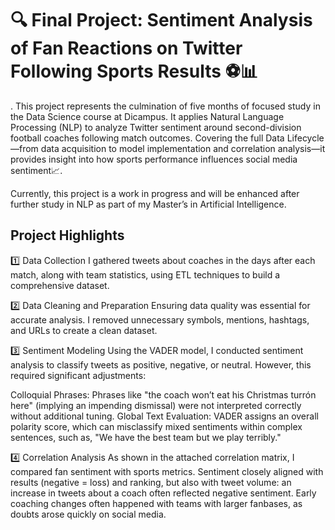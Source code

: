 # 🔍 Final Project: Sentiment Analysis of Fan Reactions on Twitter Following Sports Results ⚽📊
.
This project represents the culmination of five months of focused study in the Data Science course at Dicampus. It applies Natural Language Processing (NLP) to analyze Twitter sentiment around second-division football coaches following match outcomes. Covering the full Data Lifecycle—from data acquisition to model implementation and correlation analysis—it provides insight into how sports performance influences social media sentiment📈.

Currently, this project is a work in progress and will be enhanced after further study in NLP as part of my Master’s in Artificial Intelligence.

## Project Highlights
1️⃣ Data Collection
I gathered tweets about coaches in the days after each match, along with team statistics, using ETL techniques to build a comprehensive dataset.

2️⃣ Data Cleaning and Preparation
Ensuring data quality was essential for accurate analysis. I removed unnecessary symbols, mentions, hashtags, and URLs to create a clean dataset.

3️⃣ Sentiment Modeling
Using the VADER model, I conducted sentiment analysis to classify tweets as positive, negative, or neutral. However, this required significant adjustments:

Colloquial Phrases: Phrases like "the coach won’t eat his Christmas turrón here" (implying an impending dismissal) were not interpreted correctly without additional tuning.
Global Text Evaluation: VADER assigns an overall polarity score, which can misclassify mixed sentiments within complex sentences, such as, "We have the best team but we play terribly."

4️⃣ Correlation Analysis
As shown in the attached correlation matrix, I compared fan sentiment with sports metrics. Sentiment closely aligned with results (negative = loss) and ranking, but also with tweet volume: an increase in tweets about a coach often reflected negative sentiment. Early coaching changes often happened with teams with larger fanbases, as doubts arose quickly on social media.

